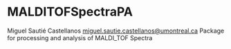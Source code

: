 # MALDITOFSpectraPA
Miguel Sautié Castellanos
miguel.sautie.castellanos@umontreal.ca
Package for processing and analysis of MALDI_TOF Spectra
